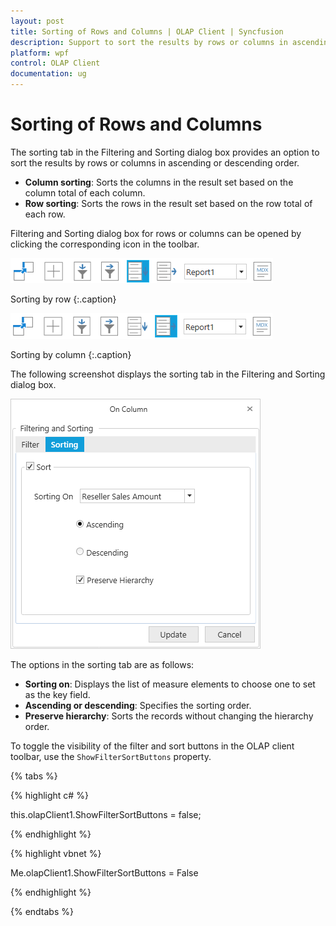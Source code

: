 ```yaml
---
layout: post
title: Sorting of Rows and Columns | OLAP Client | Syncfusion
description: Support to sort the results by rows or columns in ascending or descending order in OLAP client | Syncfusion
platform: wpf
control: OLAP Client
documentation: ug
---
```


# Sorting of Rows and Columns

The sorting tab in the Filtering and Sorting dialog box provides an option to sort the results by rows or columns in ascending or descending order.

* **Column sorting**: Sorts the columns in the result set based on the column total of each column.
* **Row sorting**: Sorts the rows in the result set based on the row total of each row.

Filtering and Sorting dialog box for rows or columns can be opened by clicking the corresponding icon in the toolbar.

![Row sorting option is selected in OlapClient toolbar](Sorting_images/Sorting_img1.png)

Sorting by row
{:.caption}

![Column sorting option is selected in OlapClient toolbar](Sorting_images/Sorting_img2.png)

Sorting by column
{:.caption}

The following screenshot displays the sorting tab in the Filtering and Sorting dialog box.

![Sorting tab is selected in filtering and sorting dialog](Sorting_images/Sorting_img3.png)

The options in the sorting tab are as follows:

* **Sorting on**: Displays the list of measure elements to choose one to set as the key field.
* **Ascending or descending**: Specifies the sorting order.
* **Preserve hierarchy**: Sorts the records without changing the hierarchy order.

To toggle the visibility of the filter and sort buttons in the OLAP client toolbar, use the `ShowFilterSortButtons` property.

{% tabs %} 

{% highlight c# %}  

this.olapClient1.ShowFilterSortButtons = false;

{% endhighlight %} 

{% highlight vbnet %} 

Me.olapClient1.ShowFilterSortButtons = False

{% endhighlight %}
 
{% endtabs %}
